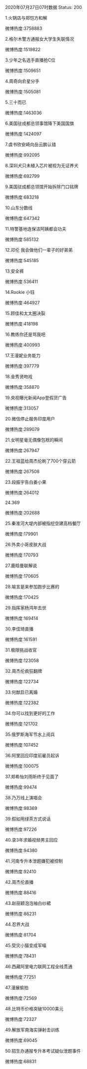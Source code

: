 2020年07月27日07时数据
Status: 200

1.火锅店与郑恺方和解

微博热度:3758883

2.格尔木警方通报女大学生失联情况

微博热度:1519822

3.少年之名选手直播抢C位

微博热度:1509651

4.周奇向俞星分手

微博热度:1505081

5.三十而已

微博热度:1463036

6.美国驻成都总领事馆降下美国国旗

微博热度:1424097

7.虞书欣安崎向岳云鹏认错

微博热度:992095

8.深圳犬只未植入芯片被视为无证养犬

微博热度:692799

9.美国驻成都总领馆开始拆除门口铭牌

微博热度:683218

10.山东分数线

微博热度:647342

11.特警基地连保洁阿姨都会功夫

微博热度:585132

12.邓伦 我会做他们一辈子的好弟弟

微博热度:545185

13.安全裤

微博热度:536411

14.Rookie 小钰

微博热度:464927

15.顾佳和太太圈决裂

微博热度:418198

16.教练你还是骂我吧

微博热度:400993

17.王漫妮业务能力

微博热度:397779

18.金秀贤吻戏

微博热度:358870

19.央视曝光新闻App登假货广告

微博热度:313057

20.微信停止服务印度用户

微博热度:289079

21.女明星毫无偶像包袱的瞬间

微博热度:267947

22.王祖蓝给周杰伦刷了700个穿云箭

微博热度:267508

23.段振宇告白姜小果

微博热度:264012

24.369

微博热度:202688

25.秦淮河大堤内部被指挖空建高档餐厅

微博热度:179901

26.外卖小哥皮肤大战

微博热度:170793

27.鹿晗曼联解说

微博热度:170605

28.喻言是来参加跑步比赛的

微博热度:170425

29.指挥家杨鸿年去世

微博热度:169414

30.李佳琦直播

微博热度:161591

31.极限挑战收官

微博热度:123058

32.周杰伦疯狂翻牌

微博热度:122734

33.何猷启已离婚

微博热度:122382

34.你可以找到更好的工作

微博热度:121702

35.俄罗斯海军节水上阅兵

微博热度:107452

36.阿里回应印度前雇员起诉

微博热度:100075

37.郑希怡刘雨昕终于见面了

微博热度:99474

38.乃万线上演唱会

微博热度:98369

39.假如用绿茶方式说话

微博热度:97226

40.录3年求婚视频男主回应

微博热度:94380

41.河南专升本泄题嫌犯被控制

微博热度:92410

42.周杰伦直播

微博热度:88416

43.赵丽颖泡泡袖白纱裙

微博热度:86231

44.忍界大战

微博热度:81704

45.受灾小猫变成军喵

微博热度:78431

46.西藏阿里电力联网工程全线贯通

微博热度:77251

47.漫展偷拍

微博热度:72569

48.比特币价格突破10000美元

微博热度:72327

49.解放军南海实弹射击训练

微博热度:69045

50.招生办通报专升本考试疑似泄题事件

微博热度:68831

